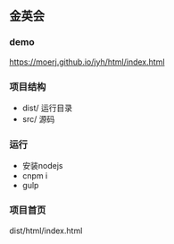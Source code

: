 ## 金英会

### demo
https://moerj.github.io/jyh/html/index.html

### 项目结构
- dist/ 运行目录
- src/ 源码

### 运行
- 安装nodejs
- cnpm i
- gulp

### 项目首页
dist/html/index.html


